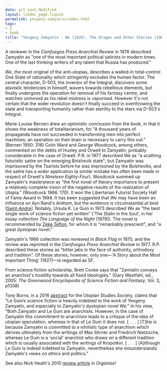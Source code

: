 ```yaml
---
date: git Last Modified
layout: libdoc_page.liquid
permalink: yevgeny-zamyatin/index.html
tags:
- Z
- book
title: "Yevgeny Zamyatin - We (1920), The Dragon and Other Stories (1966)"
---
```


A reviewer in the _Cienfuegos Press Anarchist Review_ in 1976 described Zamyatin as  "one of the most important political satirists in modern times. One of the last  thinking writers of any talent that Russia has produced."

_We_, the most original of the anti-utopias, describes a walled-in total-control One State of rationality which stringently excludes the human factor. The central character, D-503, the inventor of the Integral, discovers some atavistic tendencies in himself, wavers towards rebellious elements, but finally undergoes the operation for removal of his fantasy centre, and watches unmoved as his rebel mistress is vaporised. However it's not certain that the wider revolution doesn't finally succeed in overthrowing the state and transporting humanity rather than sterility to the stars via D-503's Integral.

Marie-Louise Berneri drew an optimistic conclusion from the book, in that it shows the weakness of totalitarianism, for  "A thousand years of propaganda have not succeeded in transforming men into perfect machines; an operation on their brain is necessary to carry this out." (Berneri 1950: 316) Colin Ward and George Woodcock, among others, commented on the debts of Huxley and Orwell to Zamyatin, probably considerable in the case of Orwell. P.R. in 1977 described _We_ as "a scathing futuristic satire on the emerging Bolshevik state"; but Zamyatin was imprisoned by the Tsarists before he was imprisoned by the Bolsheviks, and the satire has a wider application (a similar mistake has often been made in respect of Orwell's _Nineteen Eighty-Four_). Woodcock summed up Zamyatin's masterpiece as "the first novel of literary importance to present a relatively complete vision of the negative results of the realization of Utopia." (Woodcock 1966: 170). It won the  Libertarian Futurist Society Hall of Fame Award in 1994. It has been suggested  that _We_ may have been an influence on Ayn Rand's _Anthem_, but the  evidence is circumstantial at best [<a href="https://stpeter.im/writings/rand/zamyatin-rand.html">Saint-Andre</a>].  Notably, Ursula K. Le Guin in 1973 described _We_ as "the best single work  of science fiction yet written" ('The Stalin in the Soul', in her essay  collection _The Language of the Night_ [1979]). The novel is recommended by <a href="https://seesharppress.wordpress.com/2016/01/14/we-by-yevgeney-zemyatin-the-direct-forerunner-of-1984/">Zeke Teflon</a>, for whom it is  "remarkably prescient", and "a great dystopian novel."

Zamyatin's 1966 collection was  reviewed in _Black Flag_ in 1975, and the review was reprinted in  the _Cienfuegos Press Anarchist Review_ in 1977. R.P. described  these stories as "bitter jabs in the face of authority, orthodoxy and  tradition". Of these stories, however, only one—'A Story about the  Most Important Thing' (1927)—is regarded as SF.

From science fiction scholarship, Brett Cooke says that "Zamiatin conveys an anarchist's hostility towards all fixed ideologies." (Gary Westfahl, ed., 2005: _The Greenwood Encyclopedia of Science Fiction and Fantasy_, Vol. 3, p1338)

Tony Burns, in a 2016 <a href="https://utopian-studies-europe.org/wp-content/uploads/2016/10/2006.pdf">abstract</a> for the Utopian Studies Society, claims that "Le Guin’s science fiction is heavily indebted to the work of Yevgeny Zamyatin, and especially to Zamyatin's dystopian novel We." In his view, "Both Zamyatin and Le Guin are anarchists. However, in the case of Zamyatin this commitment to anarchism leads to a critique of the idea of utopian speculation, whereas in that of Le Guin it does not. [ . . . ] [T]his is because Zamyatin is committed to a nihilistic type of anarchism which derives ultimately from the writings of Max Stirner and Friedrich Nietzsche, whereas Le Guin is a 'social' anarchist who draws on a different tradition which is usually associated with the writings of Kropotkin. [ . . . ] [A]lthough Le Guin is indeed indebted to Zamyatin, nevertheless she misunderstands Zamyatin's views on ethics and politics."

See also Nick Heath's 2010 <a href="http://afed.org.uk/wp-content/uploads/2015/04/org74.pdf">review article</a> in _Organise!_
